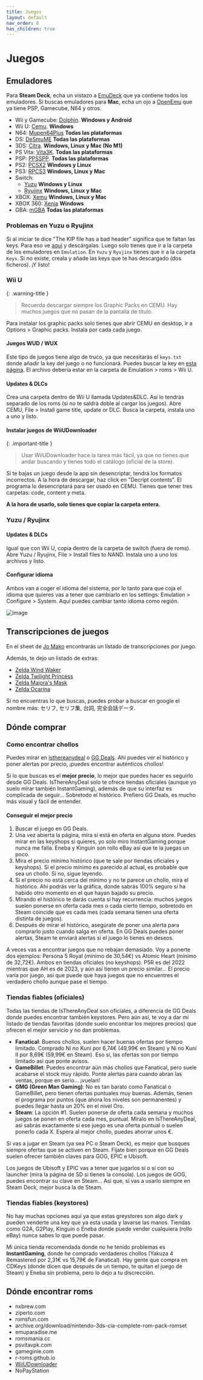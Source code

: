 ```yaml
---
title: Juegos
layout: default
nav_order: 8
has_children: true
---
```


# Juegos

## Emuladores

Para **Steam Deck**, echa un vistazo a [EmuDeck](https://www.emudeck.com/) que ya contiene todos los emuladores. Si buscas emuladores para **Mac**, echa un ojo a [OpenEmu](https://openemu.org/) que ya tiene PSP, Gamecube, N64 y otros.

- Wii y Gamecube: [Dolphin](https://es.dolphin-emu.org/download/). **Windows y Android**
- Wii U: [Cemu](https://cemu.info/). **Windows**
- N64: [Mupen64Plus](https://mupen64plus.org/) **Todas las plataformas**
- DS: [DeSmuME](https://desmume.org/) **Todas las plataformas**
- 3DS: [Citra](https://citra-emu.org/). **Windows, Linux y Mac (No M1)**
- PS Vita: [Vita3K](https://vita3k.org/). **Todas las plataformas**
- PSP: [PPSSPP](https://www.ppsspp.org/). **Todas las plataformas**
- PS2: [PCSX2](https://pcsx2.net/) **Windows y Linux**
- PS3: [RPCS3](https://rpcs3.net/) **Windows, Linux y Mac**
- Switch:
  - [Yuzu](https://yuzu-emu.org/) **Windows y Linux**
  - [Ryujinx](https://ryujinx.org/) **Windows, Linux y Mac**
- XBOX: [Xemu](https://xemu.app/) **Windows, Linux y Mac**
- XBOX 360: [Xenia](https://xenia.jp/) **Windows**
- GBA: [mGBA](https://mgba.io/) **Todas las plataformas**

### Problemas en Yuzu o Ryujinx

Si al iniciar te dice "The KIP file has a bad header" significa que te faltan las keys. Para eso ve [aquí](https://theprodkeys.com/) y descárgalas. Luego solo tienes que ir a la carpeta de los emuladores en `Emulation`. En `Yuzu` y `Ryujinx` tienes que ir a la carpeta `Keys`. Si no existe, creala y añade las keys que te has descargado (dos ficheros). ¡Y listo!

### Wii U

{: .warning-title }
> Recuerda descargar siempre los Graphic Packs en CEMU. Hay muchos juegos que no pasan de la pantalla de título.

Para instalar los graphic packs solo tienes que abrir CEMU en desktop, ir a Options > Graphic packs. Instala por cada cada juego.

#### Juegos WUD / WUX

Este tipo de juegos tiene algo de truco, ya que necesitarás el `keys.txt` donde añadir la key del juego o no funcionará. Puedes buscar la key en [esta página](https://www.wiiuemulator.com/JPN-Game-Key-Database.htm). El archivo debería estar en la carpeta de Emulation > roms > Wii U.

#### Updates & DLCs

Crea una carpeta dentro de Wii U llamada Updates&DLC. Así lo tendrás separado de los roms (si no te saldrá doble al cargar los juegos). Abre CEMU, File > Install game title, update or DLC. Busca la carpeta, instala uno a uno y listo.

#### Instalar juegos de WiiUDownloader

{: .important-title }
> Usar WiiUDownloader hace la tarea más fácil, ya que no tienes que andar buscando y tienes todo el catálogo (oficial de la store).

Si te bajas un juego desde la app sin desencriptar, tendrá los formatos incorrectos. A la hora de descargar, haz click en "Decript contents". El programa lo desencriptará para ser usado en CEMU. Tienes que tener tres carpetas: code, content y meta.

**A la hora de usarlo, solo tienes que copiar la carpeta entera.**

### Yuzu / Ryujinx

#### Updates & DLCs

Igual que con Wii U, copia dentro de la carpeta de switch (fuera de roms). Abre Yuzu / Ryujinx, File > Install files to NAND. Instala uno a uno los archivos y listo.

#### Configurar idioma

Ambos van a coger el idioma del sistema, por lo tanto para que coja el idioma que quieres vas a tener que cambiarlo en los settings: Emulation > Configure > System. Aquí puedes cambiar tanto idioma como región.

![image](https://user-images.githubusercontent.com/8403754/169679911-28a30afa-eedd-43eb-8d56-0014562f6bad.png)

## Transcripciones de juegos

En el sheet de [Jo Mako](https://docs.google.com/spreadsheets/d/1ukDIWSkh_xvpppPbgs1nUR2kaEwFaWlsJgZUlb9LuTs/edit#gid=0) encontrarás un listado de transcripciones por juego.

Además, te dejo un listado de extras:

- [Zelda Wind Waker](https://www.zeldalegends.net/view/emulation/dumps/tww/tww_JAP.html)
- [Zelda Twilight Princess](https://www.zeldalegends.net/view/emulation/dumps/tp/Japan/TP_Japanese.html)
- [Zelda Majora's Mask](http://www.zeldalegends.net/files/emulation/dumps/zelda6/japan/z6dump(jp).html)
- [Zelda Ocarina](http://www.zeldalegends.net/view/emulation/dumps/zelda64/japan/z64dump(jp).html)

Si no encuentras lo que buscas, puedes probar a buscar en google el nombre más: セリフ, セリフ集, 台詞, 完全会話データ.

## Dónde comprar

### Como encontrar chollos

Puedes mirar en [isthereanydeal](https://isthereanydeal.com/) o [GG Deals](https://gg.deals/). Ahí puedes ver el histórico y poner alertas por precio, ¡puedes encontrar auténticos chollos!

Si lo que buscas es el **mejor precio**, lo mejor que puedes hacer es seguirlo desde GG Deals. IsThereAnyDeal solo te ofrece tiendas oficiales (aunque yo suelo mirar también InstantGaming), además de que su interfaz es complicada de seguir… Sobretodo el histórico. Prefiero GG Deals, es mucho más visual y fácil de entender.

#### Conseguir el mejor precio

1. Buscar el juego en GG Deals.
2. Una vez abierta la página, mira si está en oferta en alguna store. Puedes mirar en las keyshops si quieres, yo solo miro InstantGaming porque nunca me falla. Eneba y Kinguin son rollo eBay así que te la juegas un poco.
3. Mira el precio mínimo histórico (que te sale por tiendas oficiales y keyshops). Si el precio mínimo es parecido al actual, es probable que sea un chollo. Si no, sigue leyendo.
4. Si el precio no está cerca del mínimo y no te parece un chollo, mira el histórico. Ahí podrás ver la gráfica, donde sabrás 100% seguro si ha habido otro momento en el que hayan bajado su precio.
5. Mirando el histórico te darás cuenta si hay recurrencia: muchos juegos suelen ponerse en oferta cada mes o cada cierto tiempo, sobretodo en Steam coincide que es cada mes (cada semana tienen una oferta distinta de juegos).
6. Después de mirar el histórico, asegúrate de poner una alerta para comprarlo justo cuando salga en oferta. En GG Deals puedes poner alertas, Steam te enviará alertas si el juego lo tienes en deseos.

A veces vas a encontrar juegos que no rebajan demasiado. Voy a ponerte dos ejemplos: Persona 5 Royal (mínimo de 30,54€) vs Atomic Heart (mínimo de 32,72€). Ambos en tiendas oficiales (no keyshops). P5R es del 2022 mientras que AH es de 2023, y aún así tienen un precio similar… El precio varía por juego, así que puede que haya juegos que no encuentres el verdadero chollo aunque pase el tiempo.

### Tiendas fiables (oficiales)

Todas las tiendas de IsThereAnyDeal son oficiales, a diferencia de GG Deals donde puedes encontrar también keystores. Pero aún así, te voy a dar mi listado de tiendas favoritas (donde suelo encontrar los mejores precios) que ofrecen el mejor servicio y no dan problemas.

- **Fanatical**: Buenos chollos, suelen hacer buenas ofertas por tiempo limitado. Comprado Ni no Kuni por 6,74€ (49,99€ en Steam) y Ni no Kuni II por 8,69€ (59,99€ en Steam). Eso sí, las ofertas son por tiempo limitado así que ponte avisos.
- **GameBillet**: Puedes encontrar aún más chollos que Fanatical, pero suele acabarse el stock muy rápido. Ponte alertas para cuando abran las ventas, porque en serio… ¡vuelan!
- **GMG (Green Man Gaming)**: No es tan barato como Fanatical o GameBillet, pero tienen ofertas puntuales muy buenas. Además, tienen el programa por puntos (que ahora los niveles son permanentes) y puedes llegar hasta un 20% en el nivel Oro.
- **Steam**: La opción #1. Suelen ponerse de oferta cada semana y muchos juegos se ponen en oferta cada mes, puntual. Míralo en IsThereAnyDeal, así sabrás exactamente si ese juego es una oferta puntual o suelen ponerlo cada X. Espera al mejor chollo, puedes ahorrar unos €.

Si vas a jugar en Steam (ya sea PC o Steam Deck), es mejor que busques siempre ofertas que se activen en Steam. Fíjate bien porque en GG Deals suelen ofrecer también claves para GOG, EPIC e Ubisoft.

Los juegos de Ubisoft y EPIC vas a tener que jugarlos sí o sí con su launcher (mira la página de SD si tienes la consola). Los juegos de GOG, puedes encontrar su clave en Steam… Así que, si vas a usarlo siempre en Steam Deck, mejor busca la de Steam.

### Tiendas fiables (keystores)

No hay muchas opciones aquí ya que estas greystores son algo dark y pueden venderte una key que ya esta usada y lavarse las manos. Tiendas como G2A, G2Play, Kinguin o Eneba donde puede vender cualquiera (rollo eBay) nunca sabes lo que puede pasar.

Mi única tienda recomendada donde no he tenido problemas es **InstantGaming**, donde he comprado verdaderos chollos (Yakuza 4 Remastered por 2,31€ vs 15,79€ de Fanatical). Hay gente que compra en CDKeys (donde dicen que después de un tiempo, te quitan el juego de Steam) y Eneba sin problema, pero lo dejo a tu discrección.

## Dónde encontrar roms

- nxbrew.com
- ziperto.com
- romsfun.com
- archive.org/download/nintendo-3ds-cia-complete-rom-pack-romset
- emuparadise.me
- romsmania.cc
- psvitavpk.com
- gameginie.com
- r-roms.github.io
- [WiiUDownloader](https://github.com/Xpl0itU/WiiUDownloader/tree/v2.19)
- NoPayStation